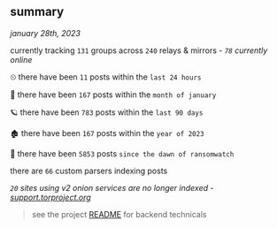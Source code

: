 
## summary
_january 28th, 2023_

currently tracking `131` groups across `240` relays & mirrors - _`78` currently online_

⏲ there have been `11` posts within the `last 24 hours`

🦈 there have been `167` posts within the `month of january`

🪐 there have been `783` posts within the `last 90 days`

🏚 there have been `167` posts within the `year of 2023`

🦕 there have been `5853` posts `since the dawn of ransomwatch`

there are `66` custom parsers indexing posts

_`20` sites using v2 onion services are no longer indexed - [support.torproject.org](https://support.torproject.org/onionservices/v2-deprecation/)_

> see the project [README](https://github.com/joshhighet/ransomwatch#ransomwatch--) for backend technicals
